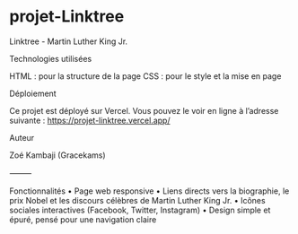 # projet-Linktree
Linktree - Martin Luther King Jr.

Technologies utilisées

HTML : pour la structure de la page
CSS : pour le style et la mise en page

Déploiement

Ce projet est déployé sur Vercel. Vous pouvez le voir en ligne à l’adresse suivante :
https://projet-linktree.vercel.app/

Auteur

Zoé Kambaji (Gracekams)

⸻

Fonctionnalités
	•	Page web responsive
	•	Liens directs vers la biographie, le prix Nobel et les discours célèbres de Martin Luther King Jr.
	•	Icônes sociales interactives (Facebook, Twitter, Instagram)
	•	Design simple et épuré, pensé pour une navigation claire
